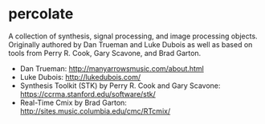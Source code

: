 # percolate
A collection of synthesis, signal processing, and image processing objects. Originally authored by Dan Trueman and Luke Dubois as well as based on tools from Perry R. Cook, Gary Scavone, and Brad Garton.

- Dan Trueman: http://manyarrowsmusic.com/about.html
- Luke Dubois: http://lukedubois.com/
- Synthesis Toolkit (STK) by Perry R. Cook and Gary Scavone: https://ccrma.stanford.edu/software/stk/
- Real-Time Cmix by Brad Garton: http://sites.music.columbia.edu/cmc/RTcmix/

